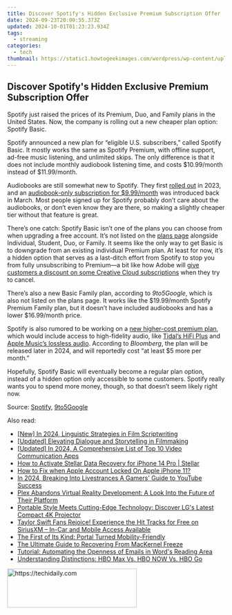 ```yaml
---
title: Discover Spotify's Hidden Exclusive Premium Subscription Offer
date: 2024-09-23T20:00:55.373Z
updated: 2024-10-01T01:23:23.934Z
tags:
  - streaming
categories:
  - tech
thumbnail: https://static1.howtogeekimages.com/wordpress/wp-content/uploads/2023/11/spotify-wrapped-2023.png
---
```


## Discover Spotify's Hidden Exclusive Premium Subscription Offer

Spotify just raised the prices of its Premium, Duo, and Family plans in the United States. Now, the company is rolling out a new cheaper plan option: Spotify Basic.

 Spotify announced a new plan for “eligible U.S. subscribers,” called Spotify Basic. It mostly works the same as Spotify Premium, with offline support, ad-free music listening, and unlimited skips. The only difference is that it does not include monthly audiobook listening time, and costs $10.99/month instead of $11.99/month.

 Audiobooks are still somewhat new to Spotify. They first [rolled out](https://youtube-web.techidaily.com/ed-2024-approved-engage-and-inspire-viewers-animated-subscribers-in-filmora-explained/) in 2023, and an [audiobook-only subscription for $9.99/month](https://win11-tips.techidaily.com/overcoming-windows-update-failures-strategies-for-error-0x30017/) was introduced back in March. Most people signed up for Spotify probably don’t care about the audiobooks, or don’t even know they are there, so making a slightly cheaper tier without that feature is great.

 There’s one catch: Spotify Basic isn’t one of the plans you can choose from when upgrading a free account. It’s not listed on the [plans page](https://www.spotify.com/us/premium/#plans) alongside Individual, Student, Duo, or Family. It seems like the only way to get Basic is to downgrade from an existing individual Premium plan. At least for now, it’s a hidden option that serves as a last-ditch effort from Spotify to stop you from fully unsubscribing to Premium—a bit like how Adobe will [give customers a discount on some Creative Cloud subscriptions](https://www.reddit.com/r/editors/comments/1baupzl/slightly%5Funethical%5Ftipif%5Fyou%5Fstart%5Fthe/) when they try to cancel.

 There’s also a new Basic Family plan, according to _9to5Google_, which is also not listed on the plans page. It works like the $19.99/month Spotify Premium Family plan, but it doesn’t have included audiobooks and has a lower $16.99/month price.

 Spotify is also rumored to be working on a [new higher-cost premium plan](https://www.bloomberg.com/news/articles/2024-06-11/spotify-to-introduce-more-expensive-subscription-tier-for-music-lovers?srnd=telecom&embedded-checkout=true), which would include access to high-fidelity audio, like [Tidal’s HiFi Plus](https://facebook-videos.techidaily.com/updated-in-2024-efficient-facebook-video-extraction-procedures/) and [Apple Music’s lossless audio](https://win-forum.techidaily.com/step-by-step-guide-setting-up-and-enabling-revoappmanager-with-revouninstaller/). According to _Bloomberg_, the plan will be released later in 2024, and will reportedly cost “at least $5 more per month.”

 Hopefully, Spotify Basic will eventually become a regular plan option, instead of a hidden option only accessible to some customers. Spotify really wants you to spend more money, though, so that doesn’t seem likely right now.

 Source: [Spotify](https://newsroom.spotify.com/2024-06-21/more-choice-for-us-subscribers/), [9to5Google](https://9to5google.com/2024/06/21/spotify-basic-plans-audiobooks/)

<ins class="adsbygoogle"
     style="display:block"
     data-ad-format="autorelaxed"
     data-ad-client="ca-pub-7571918770474297"
     data-ad-slot="1223367746"></ins>

<ins class="adsbygoogle"
     style="display:block"
     data-ad-client="ca-pub-7571918770474297"
     data-ad-slot="8358498916"
     data-ad-format="auto"
     data-full-width-responsive="true"></ins>

<span class="atpl-alsoreadstyle">Also read:</span>
<div><ul>
<li><a href="https://fox-access.techidaily.com/new-in-2024-linguistic-strategies-in-film-scriptwriting/"><u>[New] In 2024, Linguistic Strategies in Film Scriptwriting</u></a></li>
<li><a href="https://vp-tips.techidaily.com/updated-elevating-dialogue-and-storytelling-in-filmmaking/"><u>[Updated] Elevating Dialogue and Storytelling in Filmmaking</u></a></li>
<li><a href="https://video-capture.techidaily.com/updated-in-2024-a-comprehensive-list-of-top-10-video-communication-apps/"><u>[Updated] In 2024, A Comprehensive List of Top 10 Video Communication Apps</u></a></li>
<li><a href="https://phone-solutions.techidaily.com/how-to-activate-stellar-data-recovery-for-iphone-14-pro-stellar-by-stellar-data-recovery-ios-iphone-data-recovery/"><u>How to Activate Stellar Data Recovery for iPhone 14 Pro | Stellar</u></a></li>
<li><a href="https://apple-account.techidaily.com/how-to-fix-when-apple-account-locked-on-apple-iphone-11-by-drfone-ios/"><u>How to Fix when Apple Account Locked On Apple iPhone 11?</u></a></li>
<li><a href="https://youtube-tips.techidaily.com/24-breaking-into-livestrances-a-gamers-guide-to-youtube-success/"><u>In 2024, Breaking Into Livestrances A Gamers' Guide to YouTube Success</u></a></li>
<li><a href="https://media-tips.techidaily.com/plex-abandons-virtual-reality-development-a-look-into-the-future-of-their-platform/"><u>Plex Abandons Virtual Reality Development: A Look Into the Future of Their Platform</u></a></li>
<li><a href="https://media-tips.techidaily.com/portable-style-meets-cutting-edge-technology-discover-lgs-latest-compact-4k-projector/"><u>Portable Style Meets Cutting-Edge Technology: Discover LG's Latest Compact 4K Projector</u></a></li>
<li><a href="https://media-tips.techidaily.com/taylor-swift-fans-rejoice-experience-the-hit-tracks-for-free-on-siriusxm-in-car-and-mobile-access-available/"><u>Taylor Swift Fans Rejoice! Experience the Hit Tracks for Free on SiriusXM – In-Car and Mobile Access Available</u></a></li>
<li><a href="https://facebook.techidaily.com/the-first-of-its-kind-portal-turned-mobility-friendly/"><u>The First of Its Kind: Portal Turned Mobility-Friendly</u></a></li>
<li><a href="https://data-wizards.techidaily.com/the-ultimate-guide-to-recovering-from-mackernel-freeze/"><u>The Ultimate Guide to Recovering From MacKernel Freeze</u></a></li>
<li><a href="https://win11.techidaily.com/tutorial-automating-the-openness-of-emails-in-words-reading-area/"><u>Tutorial: Automating the Openness of Emails in Word's Reading Area</u></a></li>
<li><a href="https://media-tips.techidaily.com/understanding-distinctions-hbo-max-vs-hbo-now-vs-hbo-go/"><u>Understanding Distinctions: HBO Max Vs. HBO NOW Vs. HBO Go</u></a></li>
</ul></div>

<!-- affiliate ads begin -->
<a href="https://wigfever.sjv.io/c/5597632/2005184/22899" target="_top" id="2005184">
  <img src="//a.impactradius-go.com/display-ad/22899-2005184" border="0" alt="https://techidaily.com" width="300" height="90"/>
</a>
<img height="0" width="0" src="https://wigfever.sjv.io/i/5597632/2005184/22899" style="position:absolute;visibility:hidden;" border="0" />
<!-- affiliate ads end -->

